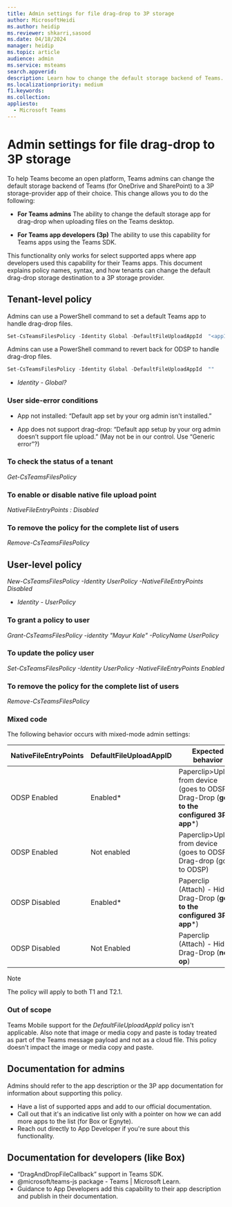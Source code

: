 ```yaml
---
title: Admin settings for file drag-drop to 3P storage 
author: MicrosoftHeidi
ms.author: heidip
ms.reviewer: shkarri,sasood
ms.date: 04/18/2024
manager: heidip
ms.topic: article
audience: admin
ms.service: msteams
search.appverid: 
description: Learn how to change the default storage backend of Teams.
ms.localizationpriority: medium
f1.keywords: 
ms.collection:
appliesto: 
  - Microsoft Teams
---
```


# Admin settings for file drag-drop to 3P storage

To help Teams become an open platform, Teams admins can change the default storage backend of Teams (for OneDrive and SharePoint) to a 3P storage-provider app of their choice. This change allows you to do the following:

- **For Teams admins** The ability to change the default storage app for drag-drop when uploading files on the Teams desktop.

- **For Teams app developers (3p)** The ability to use this capability for Teams apps using the Teams SDK.

This functionality only works for select supported apps where app developers used this capability for their Teams apps. This document explains policy names, syntax, and how tenants can change the default drag-drop storage destination to a 3P storage provider.

## Tenant-level policy
Admins can use a PowerShell command to set a default Teams app to handle drag-drop files.

```powershell
Set-CsTeamsFilesPolicy -Identity Global -DefaultFileUploadAppId  "<appId>"
```

Admins can use a PowerShell command to revert back for ODSP to handle drag-drop files.

```powershell
Set-CsTeamsFilesPolicy -Identity Global -DefaultFileUploadAppId  ""
```

- *Identity - Global?*
 
### User side-error conditions

- App not installed: “Default app set by your org admin isn't installed.”

- App does not support drag-drop: “Default app setup by your org admin doesn’t support file upload.” (May not be in our control. Use “Generic error”?)

### To check the status of a tenant
*Get-CsTeamsFilesPolicy*

### To enable or disable native file upload point
*NativeFileEntryPoints : Disabled*

### To remove the policy for the complete list of users
*Remove-CsTeamsFilesPolicy*

## User-level policy
*New-CsTeamsFilesPolicy -Identity UserPolicy -NativeFileEntryPoints Disabled*
- *Identity - UserPolicy*

### To grant a policy to user
*Grant-CsTeamsFilesPolicy  -identity "Mayur Kale" -PolicyName UserPolicy*

### To update the policy user
*Set-CsTeamsFilesPolicy -Identity UserPolicy -NativeFileEntryPoints Enabled*

### To remove the policy for the complete list of users
*Remove-CsTeamsFilesPolicy*

### Mixed code
The following behavior occurs with mixed-mode admin settings:

|NativeFileEntryPoints |DefaultFileUploadAppID |Expected behavior
|---------|---------|---|
|ODSP Enabled     |Enabled*       |Paperclip>Upload from device (goes to ODSP)<br>Drag-Drop (**goes to the configured 3P app***)|
|ODSP Enabled    |Not enabled      |Paperclip>Upload from device  (goes to ODSP)<br>Drag-drop (goes to ODSP)|
|ODSP Disabled    |Enabled*      |Paperclip (Attach) - Hidden<br>Drag-Drop (**goes to the configured 3P app***)|
|ODSP Disabled    |Not Enabled      |Paperclip (Attach) - Hidden<br>Drag-Drop (**no op**)|

> [!NOTE]
> The policy will apply to both T1 and T2.1.

### Out of scope
Teams Mobile support for the *DefaultFileUploadAppId* policy isn't applicable. Also note that image or media copy and paste is today treated as part of the Teams message payload and not as a cloud file. This policy doesn't impact the image or media copy and paste.

## Documentation for admins
Admins should refer to the app description or the 3P app documentation for information about supporting this policy.

- Have a list of supported apps and add to our official documentation.
- Call out that it's an indicative list only with a pointer on how we can add more apps to the list (for Box or Egnyte).
- Reach out directly to App Developer if you're sure about this functionality.

##  Documentation for developers (like Box)
-	“DragAndDropFileCallback” support in Teams SDK.
-	@microsoft/teams-js package - Teams | Microsoft Learn.
-	Guidance to App Developers add this capability to their app description and publish in their documentation.
